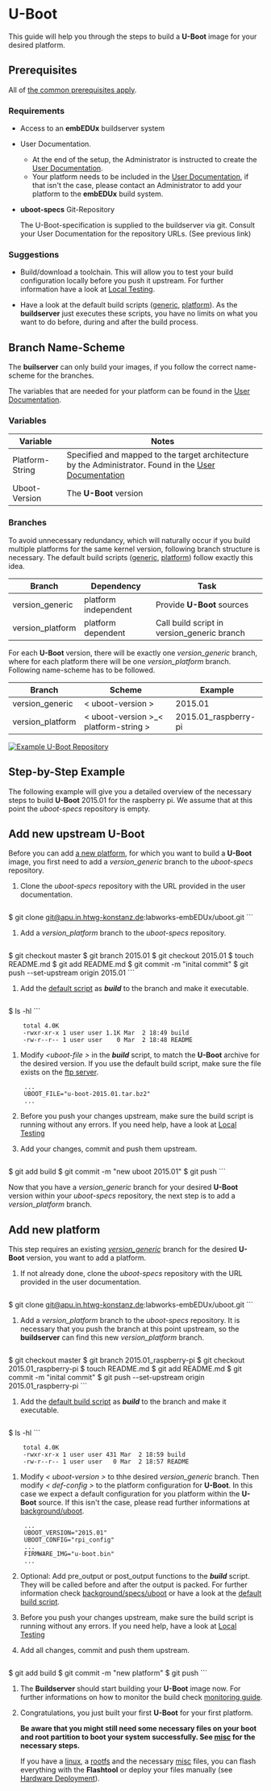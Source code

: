 # U-Boot
This guide will help you through the steps to build a **U-Boot** image for
your desired platform.

## Prerequisites
All of [the common prerequisites apply](usage.md#Prerequisites).

### Requirements
* Access to an **embEDUx** buildserver system
* User Documentation.
    * At the end of the setup, the Administrator is instructed to create the [User
    Documentation](../setup/post-install/user-documentation.md).
    * Your platform needs to be included in the [User
      Documentation](../setup/post-install/user-documentation.md), if that isn't
      the case, please contact an Administrator to add your platform to the
      **embEDUx** build system.
* **uboot-specs** Git-Repository

    The U-Boot-specification is supplied to the buildserver via git. Consult your
    User Documentation for the repository URLs. (See previous link)

### Suggestions
* Build/download a toolchain. This will allow you to test your build
  configuration locally before you push it upstream. For further information
  have a look at [Local Testing](../troubleshooting/local-testing.md).

* Have a look at the default build scripts
  ([generic](usage/uboot/default/generic_build),
  [platform](usage/uboot/default/platform_build)). As the **buildserver** just
  executes these scripts, you have no limits on what you want to do before,
  during and after the build process.

## Branch Name-Scheme
The **builserver** can only build your images, if you follow the correct
name-scheme for the branches.

The variables that are needed for your platform can be found in the [User
Documentation](../setup/post-install/user-documentation.md).

### Variables

Variable | Notes
--- | ---
Platform-String | Specified and mapped to the target architecture by the Administrator. Found in the [User Documentation](../setup/post-install/user-documentation.md)
Uboot-Version | The **U-Boot** version

### Branches
To avoid unnecessary redundancy, which will naturally occur if you build
multiple platforms for the same kernel version, following branch structure is
necessary. The default build scripts
([generic](usage/uboot/default/generic_build),
[platform](usage/uboot/default/platform_build)) follow exactly this idea.

Branch | Dependency | Task
--- | --- | ---
version\_generic | platform independent | Provide **U-Boot** sources
version\_platform | platform dependent | Call build script in version\_generic branch

For each **U-Boot** version, there will be exactly one *version\_generic* branch,
where for each platform there will be one *version\_platform* branch. Following
name-scheme has to be followed.

Branch | Scheme | Example
--- | --- | ---
version\_generic | < uboot-version \> | 2015.01
version\_platform | < uboot-version \>\_< platform-string \> |  2015.01\_raspberry-pi

[![Example U-Boot
Repository](usage/uboot/img/example_uboot_repository.png)](usage/uboot/img/example_uboot_repository.png)

## Step-by-Step Example
The following example will give you a detailed overview of the necessary steps
to build **U-Boot** 2015.01 for the raspberry pi. We assume that at this point the
*uboot-specs* repository is empty.

## Add new upstream U-Boot
Before you can add [a new platform](#add-new-platform), for which you want to
build a **U-Boot** image, you first need to add a *version\_generic* branch to
the *uboot-specs* repository.

1. Clone the *uboot-specs* repository with the URL provided in the user documentation.

    ```
$ git clone git@apu.in.htwg-konstanz.de:labworks-embEDUx/uboot.git
    ```

1. Add a *version\_platform* branch to the *uboot-specs* repository.
  
    ```
$ git checkout master
$ git branch 2015.01
$ git checkout 2015.01
$ touch README.md
$ git add README.md
$ git commit -m "inital commit"
$ git push --set-upstream origin 2015.01
    ```

1. Add the [default script](usage/uboot/default/generic_build) as ***build*** to the
   branch and make it executable.
   
    ```
$ ls -hl
    ```

        total 4.0K
        -rwxr-xr-x 1 user user 1.1K Mar  2 18:49 build
        -rw-r--r-- 1 user user    0 Mar  2 18:48 README

1. Modify *<uboot-file \>* in the ***build*** script, to match the **U-Boot**
   archive for the desired version. If you use the default build script, make
   sure the file exists on the [ftp server](http://ftp.denx.de/pub/u-boot/).
   
        ...
        UBOOT_FILE="u-boot-2015.01.tar.bz2"
        ...

1. Before you push your changes upstream, make sure the build script is running
   without any errors. If you need help, have a look at
   [Local Testing](../troubleshooting/local-testing.md)

1. Add your changes, commit and push them upstream.
   
    ```
$ git add build
$ git commit -m "new uboot 2015.01"
$ git push 
    ```

Now that you have a *version\_generic* branch for your desired **U-Boot**
version within your *uboot-specs* repository, the next step is to add a
*version\_platform* branch.

## Add new platform
This step requires an existing [*version\_generic*](#add-new-upstream-u-boot) branch for
the desired **U-Boot** version, you want to add a platform.

1. If not already done, clone the *uboot-specs* repository with the URL provided in
   the user documentation.
   
    ```
$ git clone git@apu.in.htwg-konstanz.de:labworks-embEDUx/uboot.git
    ```

1. Add a *version\_platform* branch to the *uboot-specs* repository.  It is necessary
   that you push the branch at this point upstream, so the **buildserver** can
   find this new *version\_platform* branch.
   
    ```
$ git checkout master
$ git branch 2015.01_raspberry-pi
$ git checkout 2015.01_raspberry-pi
$ touch README.md
$ git add README.md
$ git commit -m "inital commit"
$ git push --set-upstream origin 2015.01_raspberry-pi
    ```

1. Add the [default build script](usage/uboot/default/platform_build) as
   ***build*** to the branch and make it executable. 
    
    ```
$ ls -hl
    ```

        total 4.0K
        -rwxr-xr-x 1 user user 431 Mar  2 18:59 build
        -rw-r--r-- 1 user user   0 Mar  2 18:57 README

1. Modify *< uboot-version \>* to thhe desired *version\_generic* branch. Then
   modify *< def-config \>* to the platform configuration for **U-Boot**. In
   this case we expect a default configuration for you platform within the
   **U-Boot** source. If this isn't the case, please read further informations
   at [background/uboot](../background/specs/uboot.md).    

        ...
        UBOOT_VERSION="2015.01"
        UBOOT_CONFIG="rpi_config"
        ...
        FIRMWARE_IMG="u-boot.bin"
        ...

1. Optional: Add pre\_output or post\_output functions to the ***build***
   script. They will be called before and after the output is packed. For
   further information check [background/specs/uboot](../background/specs/uboot.md) or have
   a look at the [default build script](usage/uboot/default/platform_build).

1. Before you push your changes upstream, make sure the build script is running
   without any errors. If you need help, have a look at
   [Local Testing](../troubleshooting/local-testing.md)

1. Add all changes, commit and push them upstream.
   
    ```
$ git add build
$ git commit -m "new platform"
$ git push
    ```

1. The **Buildserver** should start building your **U-Boot** image now. For
   further informations on how to monitor the build check [monitoring
   guide](common/build-monitoring.md).

1. Congratulations, you just built your first **U-Boot** for your first
   platform.
  
   **Be aware that you might still need some necessary files on your boot and
   root partition to boot your system successfully. See [misc](misc.md) for the
   necessary steps.**
   
   If you have a [linux](linux.md), a [rootfs](rootfs.md) and the
   necessary [misc](misc.md) files, you can flash everything with the
   **Flashtool** or deploy your files manually (see [Hardware
   Deployment](usage.md#hardware-deployment)).
